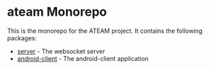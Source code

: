 # ateam Monorepo

This is the monorepo for the ATEAM project. It contains the following packages:

- [server](server/README.md) - The websocket server
- [android-client](android-client/README.md) - The android-client application

